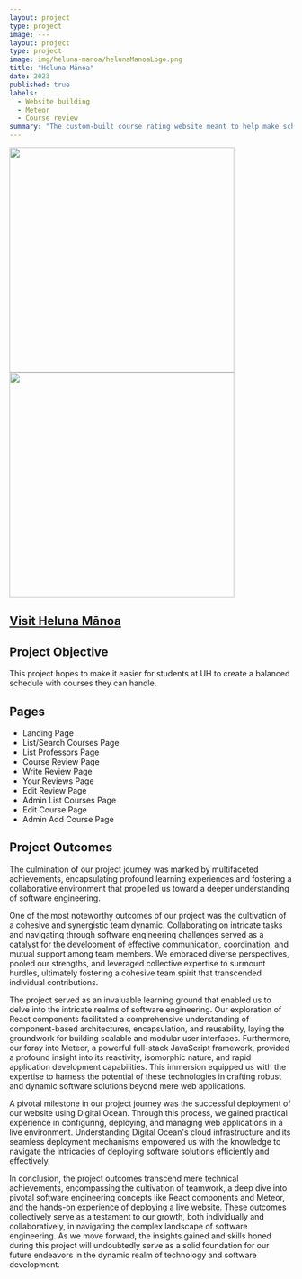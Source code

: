 ```yaml
---
layout: project
type: project
image: ---
layout: project
type: project
image: img/heluna-manoa/helunaManoaLogo.png
title: "Heluna Mānoa"
date: 2023
published: true
labels:
  - Website building
  - Meteor
  - Course review
summary: "The custom-built course rating website meant to help make schedule building easier. Includes course review and professor reviews."
---
```


<div class="text-center p-4">
  <img width="400px" src="../img/heluna-manoa/landing-logged3.png" class="img-thumbnail" >
  <img width="400px" src="../img/heluna-manoa/write-review3.png" class="img-thumbnail">
</div>

## <a href="https://helunamanoa.info/">Visit Heluna Mānoa</a>

## Project Objective
This project hopes to make it easier for students at UH to create a balanced schedule with courses they can handle.

## Pages
<ul>
  <li>Landing Page</li>
  <li>List/Search Courses Page</li>
  <li>List Professors Page</li>
  <li>Course Review Page</li>
  <li>Write Review Page</li>
  <li>Your Reviews Page</li>
  <li>Edit Review Page</li>
  <li>Admin List Courses Page</li>
  <li>Edit Course Page</li>
  <li>Admin Add Course Page</li>
</ul>

## Project Outcomes
The culmination of our project journey was marked by multifaceted achievements, encapsulating profound learning experiences and fostering a collaborative environment that propelled us toward a deeper understanding of software engineering.

One of the most noteworthy outcomes of our project was the cultivation of a cohesive and synergistic team dynamic. Collaborating on intricate tasks and navigating through software engineering challenges served as a catalyst for the development of effective communication, coordination, and mutual support among team members. We embraced diverse perspectives, pooled our strengths, and leveraged collective expertise to surmount hurdles, ultimately fostering a cohesive team spirit that transcended individual contributions.

The project served as an invaluable learning ground that enabled us to delve into the intricate realms of software engineering. Our exploration of React components facilitated a comprehensive understanding of component-based architectures, encapsulation, and reusability, laying the groundwork for building scalable and modular user interfaces. Furthermore, our foray into Meteor, a powerful full-stack JavaScript framework, provided a profound insight into its reactivity, isomorphic nature, and rapid application development capabilities. This immersion equipped us with the expertise to harness the potential of these technologies in crafting robust and dynamic software solutions beyond mere web applications.

A pivotal milestone in our project journey was the successful deployment of our website using Digital Ocean. Through this process, we gained practical experience in configuring, deploying, and managing web applications in a live environment. Understanding Digital Ocean's cloud infrastructure and its seamless deployment mechanisms empowered us with the knowledge to navigate the intricacies of deploying software solutions efficiently and effectively.

In conclusion, the project outcomes transcend mere technical achievements, encompassing the cultivation of teamwork, a deep dive into pivotal software engineering concepts like React components and Meteor, and the hands-on experience of deploying a live website. These outcomes collectively serve as a testament to our growth, both individually and collaboratively, in navigating the complex landscape of software engineering. As we move forward, the insights gained and skills honed during this project will undoubtedly serve as a solid foundation for our future endeavors in the dynamic realm of technology and software development.